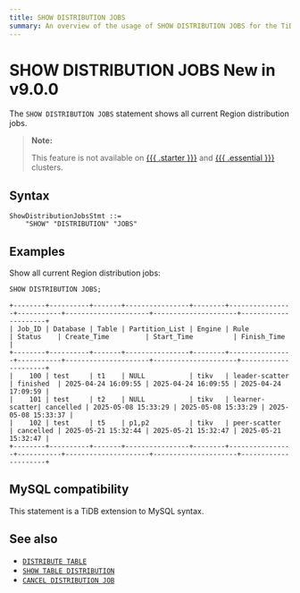 ```yaml
---
title: SHOW DISTRIBUTION JOBS
summary: An overview of the usage of SHOW DISTRIBUTION JOBS for the TiDB database.
---
```


# SHOW DISTRIBUTION JOBS <span class="version-mark">New in v9.0.0</span>

The `SHOW DISTRIBUTION JOBS` statement shows all current Region distribution jobs.

<CustomContent platform="tidb-cloud">

> **Note:**
>
> This feature is not available on [{{{ .starter }}}](https://docs.pingcap.com/tidbcloud/select-cluster-tier#tidb-cloud-serverless) and [{{{ .essential }}}](https://docs.pingcap.com/tidbcloud/select-cluster-tier#essential) clusters.

</CustomContent>

## Syntax

```ebnf+diagram
ShowDistributionJobsStmt ::=
    "SHOW" "DISTRIBUTION" "JOBS"
```

## Examples

Show all current Region distribution jobs:

```sql
SHOW DISTRIBUTION JOBS;
```

```
+--------+----------+-------+----------------+--------+----------------+-----------+---------------------+---------------------+---------------------+
| Job_ID | Database | Table | Partition_List | Engine | Rule           | Status    | Create_Time         | Start_Time          | Finish_Time         |
+--------+----------+-------+----------------+--------+----------------+-----------+---------------------+---------------------+---------------------+
|    100 | test     | t1    | NULL           | tikv   | leader-scatter | finished  | 2025-04-24 16:09:55 | 2025-04-24 16:09:55 | 2025-04-24 17:09:59 |
|    101 | test     | t2    | NULL           | tikv   | learner-scatter| cancelled | 2025-05-08 15:33:29 | 2025-05-08 15:33:29 | 2025-05-08 15:33:37 |
|    102 | test     | t5    | p1,p2          | tikv   | peer-scatter   | cancelled | 2025-05-21 15:32:44 | 2025-05-21 15:32:47 | 2025-05-21 15:32:47 |
+--------+----------+-------+----------------+--------+----------------+-----------+---------------------+---------------------+---------------------+
```

## MySQL compatibility

This statement is a TiDB extension to MySQL syntax.

## See also

- [`DISTRIBUTE TABLE`](/sql-statements/sql-statement-distribute-table.md)
- [`SHOW TABLE DISTRIBUTION`](/sql-statements/sql-statement-show-table-distribution.md)
- [`CANCEL DISTRIBUTION JOB`](/sql-statements/sql-statement-cancel-distribution-job.md)